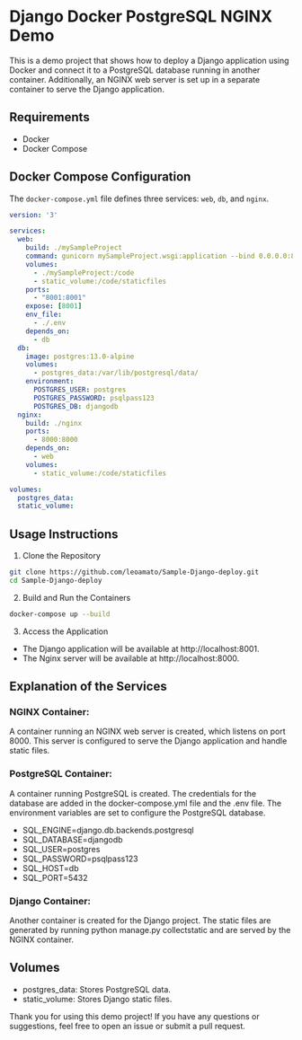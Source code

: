 # Django Docker PostgreSQL NGINX Demo

This is a demo project that shows how to deploy a Django application using Docker and connect it to a PostgreSQL database running in another container. Additionally, an NGINX web server is set up in a separate container to serve the Django application.

## Requirements

- Docker
- Docker Compose

## Docker Compose Configuration

The `docker-compose.yml` file defines three services: `web`, `db`, and `nginx`.

```yaml
version: '3'

services:
  web:
    build: ./mySampleProject
    command: gunicorn mySampleProject.wsgi:application --bind 0.0.0.0:8001
    volumes:
      - ./mySampleProject:/code
      - static_volume:/code/staticfiles
    ports:
      - "8001:8001"
    expose: [8001]
    env_file:
      - ./.env
    depends_on:
      - db
  db:
    image: postgres:13.0-alpine
    volumes:
      - postgres_data:/var/lib/postgresql/data/
    environment:
      POSTGRES_USER: postgres
      POSTGRES_PASSWORD: psqlpass123
      POSTGRES_DB: djangodb
  nginx:
    build: ./nginx
    ports:
      - 8000:8000
    depends_on:
      - web
    volumes:
      - static_volume:/code/staticfiles

volumes:
  postgres_data:
  static_volume:
```

## Usage Instructions

1. Clone the Repository

```sh
git clone https://github.com/leoamato/Sample-Django-deploy.git
cd Sample-Django-deploy
```

2. Build and Run the Containers

```sh
docker-compose up --build
```

3. Access the Application

* The Django application will be available at http://localhost:8001.
* The Nginx server will be available at http://localhost:8000.

## Explanation of the Services

### NGINX Container:

A container running an NGINX web server is created, which listens on port 8000. This server is configured to serve the Django application and handle static files.

### PostgreSQL Container:

A container running PostgreSQL is created. The credentials for the database are added in the docker-compose.yml file and the .env file. The environment variables are set to configure the PostgreSQL database.

* SQL_ENGINE=django.db.backends.postgresql
* SQL_DATABASE=djangodb
* SQL_USER=postgres
* SQL_PASSWORD=psqlpass123
* SQL_HOST=db
* SQL_PORT=5432

### Django Container:

Another container is created for the Django project. The static files are generated by running python manage.py collectstatic and are served by the NGINX container.

## Volumes

* postgres_data: Stores PostgreSQL data.
* static_volume: Stores Django static files.

Thank you for using this demo project! If you have any questions or suggestions, feel free to open an issue or submit a pull request.
